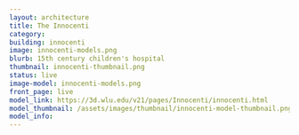 ```yaml
---
layout: architecture
title: The Innocenti
category: 
building: innocenti
image: innocenti-models.png
blurb: 15th century children's hospital
thumbnail: innocenti-thumbnail.png
status: live
image-model: innocenti-models.png
front_page: live
model_link: https://3d.wlu.edu/v21/pages/Innocenti/innocenti.html
model_thumbnail: /assets/images/thumbnail/innocenti-model-thumbnail.png
model_info: 
---
```

